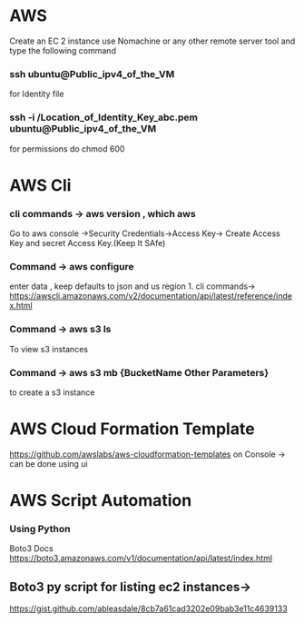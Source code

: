 # AWS
Create an EC 2 instance
use Nomachine or any other remote server tool and type the following command
### ssh ubuntu@Public_ipv4_of_the_VM
for Identity file
### ssh -i /Location_of_Identity_Key_abc.pem ubuntu@Public_ipv4_of_the_VM
for permissions do chmod 600

# AWS Cli
 ### cli commands -> aws version , which aws

Go to aws console ->Security Credentials->Access Key-> Create Access Key and secret Access Key.(Keep It SAfe)

### Command -> aws configure 
enter data , keep defaults to json and us region 1.
cli commands->
https://awscli.amazonaws.com/v2/documentation/api/latest/reference/index.html

### Command -> aws s3 ls 
To view s3 instances
### Command -> aws s3 mb {BucketName Other Parameters}
to create a s3 instance

# AWS Cloud Formation Template
https://github.com/awslabs/aws-cloudformation-templates
on Console -> can be done using ui

# AWS Script Automation
### Using Python
Boto3 Docs
https://boto3.amazonaws.com/v1/documentation/api/latest/index.html

## Boto3 py script for listing ec2 instances->
https://gist.github.com/ableasdale/8cb7a61cad3202e09bab3e11c4639133
